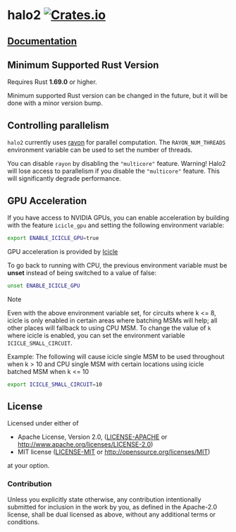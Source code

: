 # halo2 [![Crates.io](https://img.shields.io/crates/v/halo2.svg)](https://crates.io/crates/halo2) #

## [Documentation](https://docs.rs/halo2)

## Minimum Supported Rust Version

Requires Rust **1.69.0** or higher.

Minimum supported Rust version can be changed in the future, but it will be done with a
minor version bump.

## Controlling parallelism

`halo2` currently uses [rayon](https://github.com/rayon-rs/rayon) for parallel computation.
The `RAYON_NUM_THREADS` environment variable can be used to set the number of threads.

You can disable `rayon` by disabling the `"multicore"` feature.
Warning! Halo2 will lose access to parallelism if you disable the `"multicore"` feature.
This will significantly degrade performance.

## GPU Acceleration

If you have access to NVIDIA GPUs, you can enable acceleration by building with the feature `icicle_gpu` and setting the following environment variable:

```sh
export ENABLE_ICICLE_GPU=true
```

GPU acceleration is provided by [Icicle](https://github.com/ingonyama-zk/icicle)

To go back to running with CPU, the previous environment variable must be **unset** instead of being switched to a value of false:

```sh
unset ENABLE_ICICLE_GPU
```

> [!NOTE]
> Even with the above environment variable set, for circuits where k <= 8, icicle is only enabled in certain areas where batching MSMs will help; all other places will fallback to using CPU MSM. To change the value of `k` where icicle is enabled, you can set the environment variable `ICICLE_SMALL_CIRCUIT`.
> 
> Example: The following will cause icicle single MSM to be used throughout when k > 10 and CPU single MSM with certain locations using icicle batched MSM when k <= 10
> ```sh
> export ICICLE_SMALL_CIRCUIT=10
> ```
>

## License

Licensed under either of

 * Apache License, Version 2.0, ([LICENSE-APACHE](LICENSE-APACHE) or
   http://www.apache.org/licenses/LICENSE-2.0)
 * MIT license ([LICENSE-MIT](LICENSE-MIT) or http://opensource.org/licenses/MIT)

at your option.

### Contribution

Unless you explicitly state otherwise, any contribution intentionally
submitted for inclusion in the work by you, as defined in the Apache-2.0
license, shall be dual licensed as above, without any additional terms or
conditions.
